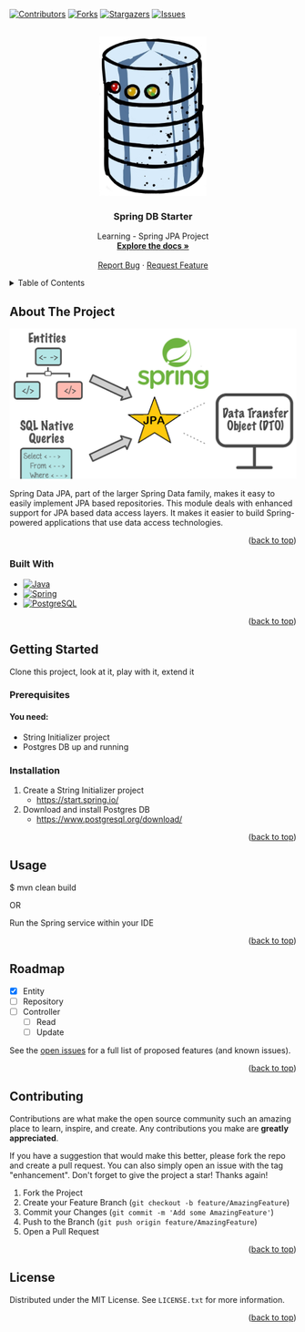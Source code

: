<!-- Improved compatibility of back to top link: See: https://github.com/othneildrew/Best-README-Template/pull/73 -->
<a name="readme-top"></a>
<!--
*** Thanks for checking out the Best-README-Template. If you have a suggestion
*** that would make this better, please fork the repo and create a pull request
*** or simply open an issue with the tag "enhancement".
*** Don't forget to give the project a star!
*** Thanks again! Now go create something AMAZING! :D
-->



<!-- PROJECT SHIELDS -->
<!--
*** I'm using markdown "reference style" links for readability.
*** Reference links are enclosed in brackets [ ] instead of parentheses ( ).
*** See the bottom of this document for the declaration of the reference variables
*** for contributors-url, forks-url, etc. This is an optional, concise syntax you may use.
*** https://www.markdownguide.org/basic-syntax/#reference-style-links
*** https://dev.to/envoy_/150-badges-for-github-pnk#skills
*** https://github.com/Envoy-VC/awesome-badges
-->
[![Contributors][contributors-shield]][contributors-url]
[![Forks][forks-shield]][forks-url]
[![Stargazers][stars-shield]][stars-url]
[![Issues][issues-shield]][issues-url]




<!-- PROJECT LOGO -->
<br />
<div align="center">
  <a href="https://github.com/BobbyShaftoe/spring-dbstarter">
    <img src="images/db.png" alt="Logo" height="280">
  </a>

<h3 align="center">Spring DB Starter</h3>

  <p align="center">
    Learning - Spring JPA Project
    <br />
    <a href="https://github.com/BobbyShaftoe/spring-dbstarter"><strong>Explore the docs »</strong></a>
    <br />
    <br />
    <a href="https://github.com/BobbyShaftoe/spring-dbstarter/issues">Report Bug</a>
    ·
    <a href="https://github.com/BobbyShaftoe/spring-dbstarter/issues">Request Feature</a>
  </p>
</div>



<!-- TABLE OF CONTENTS -->
<details>
  <summary>Table of Contents</summary>
  <ol>
    <li>
      <a href="#about-the-project">About The Project</a>
      <ul>
        <li><a href="#built-with">Built With</a></li>
      </ul>
    </li>
    <li>
      <a href="#getting-started">Getting Started</a>
      <ul>
        <li><a href="#prerequisites">Prerequisites</a></li>
        <li><a href="#installation">Installation</a></li>
      </ul>
    </li>
    <li><a href="#usage">Usage</a></li>
    <li><a href="#roadmap">Roadmap</a></li>
    <li><a href="#contributing">Contributing</a></li>
    <li><a href="#license">License</a></li>
    <li><a href="#contact">Contact</a></li>
    <li><a href="#acknowledgments">Acknowledgments</a></li>
  </ol>
</details>



<!-- ABOUT THE PROJECT -->

## About The Project

[![Product Name Screen Shot][product-screenshot]](https://spring.io/projects/spring-data-jpa)

Spring Data JPA, part of the larger Spring Data family, makes it easy to easily implement JPA based repositories. This
module deals with enhanced support for JPA based data access layers. It makes it easier to build Spring-powered
applications that use data access technologies.
<p align="right">(<a href="#readme-top">back to top</a>)</p>

### Built With

* [![Java][Java]][Java-url]
* [![Spring][Spring]][Spring-url]
* [![PostgreSQL][PostgreSQL]][PostgreSQL-url]

<p align="right">(<a href="#readme-top">back to top</a>)</p>



<!-- GETTING STARTED -->

## Getting Started

Clone this project, look at it, play with it, extend it

### Prerequisites

#### You need:

* String Initializer project
* Postgres DB up and running

### Installation

1. Create a String Initializer project
    * https://start.spring.io/
2. Download and install Postgres DB
    * https://www.postgresql.org/download/

<p align="right">(<a href="#readme-top">back to top</a>)</p>



<!-- USAGE EXAMPLES -->

## Usage

$ mvn clean build

OR

Run the Spring service within your IDE

<p align="right">(<a href="#readme-top">back to top</a>)</p>



<!-- ROADMAP -->

## Roadmap

- [X] Entity
- [ ] Repository
- [ ] Controller
    - [ ] Read
    - [ ] Update

See the [open issues](https://github.com/BobbyShaftoe/spring-dbstarter/issues) for a full list of proposed features (and
known issues).

<p align="right">(<a href="#readme-top">back to top</a>)</p>



<!-- CONTRIBUTING -->

## Contributing

Contributions are what make the open source community such an amazing place to learn, inspire, and create. Any
contributions you make are **greatly appreciated**.

If you have a suggestion that would make this better, please fork the repo and create a pull request. You can also
simply open an issue with the tag "enhancement".
Don't forget to give the project a star! Thanks again!

1. Fork the Project
2. Create your Feature Branch (`git checkout -b feature/AmazingFeature`)
3. Commit your Changes (`git commit -m 'Add some AmazingFeature'`)
4. Push to the Branch (`git push origin feature/AmazingFeature`)
5. Open a Pull Request

<p align="right">(<a href="#readme-top">back to top</a>)</p>



<!-- LICENSE -->

## License

Distributed under the MIT License. See `LICENSE.txt` for more information.

<p align="right">(<a href="#readme-top">back to top</a>)</p>





<!-- MARKDOWN LINKS & IMAGES -->
<!-- https://www.markdownguide.org/basic-syntax/#reference-style-links -->

[contributors-shield]: https://img.shields.io/github/contributors/BobbyShaftoe/spring-dbstarter.svg?style=for-the-badge

[contributors-url]: https://github.com/BobbyShaftoe/spring-dbstarter/graphs/contributors

[forks-shield]: https://img.shields.io/github/forks/BobbyShaftoe/spring-dbstarter.svg?style=for-the-badge

[forks-url]: https://github.com/BobbyShaftoe/spring-dbstarter/network/members

[stars-shield]: https://img.shields.io/github/stars/BobbyShaftoe/spring-dbstarter.svg?style=for-the-badge

[stars-url]: https://github.com/BobbyShaftoe/spring-dbstarter/stargazers

[issues-shield]: https://img.shields.io/github/issues/BobbyShaftoe/spring-dbstarter.svg?style=for-the-badge

[issues-url]: https://github.com/BobbyShaftoe/spring-dbstarter/issues

[product-screenshot]: images/spring-jpa.png

[Java]: https://img.shields.io/badge/Java-ED8B00?style=for-the-badge&logo=openjdk&logoColor=white

[Java-url]: https://openjdk.org/

[Spring]: https://img.shields.io/badge/Spring-6DB33F?style=for-the-badge&logo=spring&logoColor=white

[Spring-url]: https://start.spring.io/

[PostgreSQL]: https://img.shields.io/badge/PostgreSQL-316192?style=for-the-badge&logo=postgresql&logoColor=white

[PostgreSQL-url]: https://www.postgresql.org/